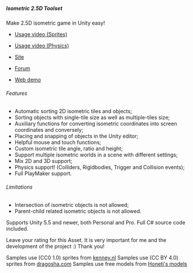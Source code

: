##### Isometric 2.5D Toolset

Make 2.5D isometric game in Unity easy!

* [Usage video (Sprites)](http://www.youtube.com/watch?v=IwJ_ofKG9_Y)
* [Usage video (Physics)](http://www.youtube.com/watch?v=wmXhyDHXYcM)

* [Site](https://blackmatov.github.io/unity-assets/isometric-toolset)
* [Forum](https://forum.unity.com/threads/isometric-2-5d-toolset.291418)
* [Web demo](https://blackmatov.github.io/unity-assets/isometric-toolset/demo)

###### Features
* Automatic sorting 2D isometric tiles and objects;
* Sorting objects with single-tile size as well as multiple-tiles size;
* Auxiliary functions for converting isometric coordinates into screen coordinates and conversely;
* Placing and snapping of objects in the Unity editor;
* Helpful mouse and touch functions;
* Custom isometric tile angle, ratio and height;
* Support multiple isometric worlds in a scene with different settings;
* Mix 2D and 3D support;
* Physics support! (Colliders, Rigidbodies, Trigger and Collision events);
* Full PlayMaker support.

###### Limitations
* Intersection of isometric objects is not allowed;
* Parent-child related isometric objects is not allowed.

Supports Unity 5.5 and newer, both Personal and Pro. Full C# source code included.

Leave your rating for this Asset. It is very important for me and the development of the project :) Thank you!

Samples use (CC0 1.0) sprites from [kenney.nl](http://www.kenney.nl/assets)
Samples use (CC BY 4.0) sprites from [dragosha.com](http://dragosha.com/free)
Samples use free models from [Honeti's models](https://assetstore.unity.com/packages/3d/characters/humanoids/fantasy/3-free-characters-18098)
